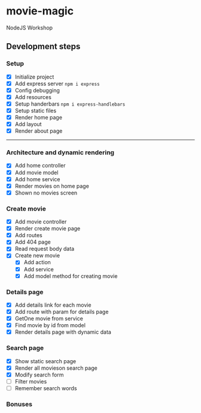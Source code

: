 # movie-magic
NodeJS Workshop

## Development steps

### Setup
- [x] Initialize project
- [x] Add express server `npm i express`
- [x] Config debugging
- [x] Add resources
- [x] Setup handerbars `npm i express-handlebars`
- [x] Setup static files
- [x] Render home page
- [x] Add layout
- [x] Render about page
---
### Architecture and dynamic rendering
- [x] Add home controller
- [x] Add movie model
- [x] Add home service
- [x] Render movies on home page
- [x] Shown no movies screen
### Create movie
- [x] Add movie controller
- [x] Render create movie page
- [x] Add routes
- [x] Add 404 page
- [x] Read request body data
- [x] Create new movie
  - [x] Add action
  - [x] Add service
  - [x] Add model method for creating movie
### Details page
- [x] Add details link for each movie
- [x] Add route with param for details page
- [x] GetOne movie from service
- [x] Find movie by id from model
- [x] Render details page with dynamic data
### Search page
- [x] Show static search page
- [x] Render all movieson search page
- [x] Modify search form
- [ ] Filter movies
- [ ] Remember search words
### Bonuses
